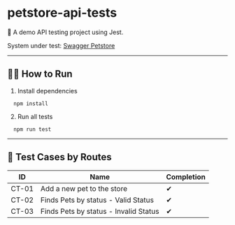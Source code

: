 # petstore-api-tests

🤡 A demo API testing project using Jest.

System under test: [Swagger Petstore](petstore.swagger.io/v2)

---

## 🏃‍♀️ How to Run

1. Install dependencies

```
  npm install
```

2. Run all tests

```
  npm run test
```

---

## 🚥 Test Cases by Routes

| ID    | Name                                  | Completion |
| ----- | ------------------------------------- | ---------- |
| CT-01 | Add a new pet to the store            | ✔          |
| CT-02 | Finds Pets by status - Valid Status   | ✔          |
| CT-03 | Finds Pets by status - Invalid Status | ✔          |
